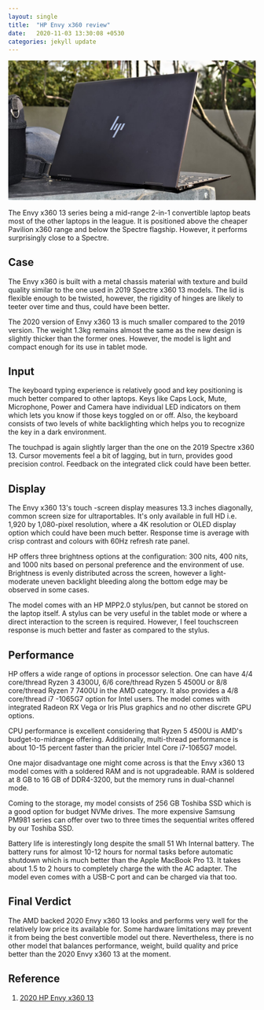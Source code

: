 ```yaml
---
layout: single
title:  "HP Envy x360 review"
date:   2020-11-03 13:30:08 +0530
categories: jekyll update
---
```


![](/assets/img/envyx360/laptop.jpg)

The Envy x360 13 series being a mid-range 2-in-1 convertible laptop beats most of the other laptops in the league. It is positioned above the cheaper Pavilion x360 range and below the Spectre flagship. However, it performs surprisingly close to a Spectre.

## Case

The Envy x360 is built with a metal chassis material with texture and build quality similar to the one used in 2019 Spectre x360 13 models. The lid is flexible enough to be twisted, however, the rigidity of hinges are likely to teeter over time and thus, could have been better.

The 2020 version of Envy x360 13 is much smaller compared to the 2019 version. The weight 1.3kg remains almost the same as the new design is slightly thicker than the former ones. However, the model is light and compact enough for its use in tablet mode.

## Input

The keyboard typing experience is relatively good and key positioning is much better compared to other laptops. Keys like Caps Lock, Mute, Microphone, Power and Camera have individual LED indicators on them which lets you know if those keys toggled on or off. Also, the keyboard consists of two levels of white backlighting which helps you to recognize the key in a dark environment.

The touchpad is again slightly larger than the one on the 2019 Spectre x360 13. Cursor movements feel a bit of lagging, but in turn, provides good precision control. Feedback on the integrated click could have been better. 

## Display

The Envy x360 13's touch -screen display measures 13.3 inches diagonally, common screen size for ultraportables. It's only available in full HD i.e. 1,920 by 1,080-pixel resolution, where a 4K resolution or OLED display option which could have been much better. Response time is average with crisp contrast and colours with 60Hz refresh rate panel.

HP offers three brightness options at the configuration: 300 nits, 400 nits, and 1000 nits based on personal preference and the environment of use. Brightness is evenly distributed across the screen, however a light-moderate uneven backlight bleeding along the bottom edge may be observed in some cases.

The model comes with an HP MPP2.0 stylus/pen, but cannot be stored on the laptop itself. A stylus can be very useful in the tablet mode or where a direct interaction to the screen is required. However, I feel touchscreen response is much better and faster as compared to the stylus.

## Performance

HP offers a wide range of options in processor selection. One can have 4/4 core/thread Ryzen 3 4300U, 6/6 core/thread Ryzen 5 4500U or 8/8 core/thread Ryzen 7 7400U in the AMD category. It also provides a 4/8 core/thread i7 -1065G7 option for Intel users. The model comes with integrated Radeon RX Vega or Iris Plus graphics and no other discrete GPU options.

CPU performance is excellent considering that Ryzen 5 4500U is AMD's budget-to-midrange offering. Additionally, multi-thread performance is about 10-15 percent faster than the pricier Intel Core i7-1065G7 model.

One major disadvantage one might come across is that the Envy x360 13 model comes with a soldered RAM and is not upgradeable. RAM is soldered at 8 GB to 16 GB of DDR4-3200, but the memory runs in dual-channel mode.

Coming to the storage, my model consists of 256 GB Toshiba SSD which is a good option for budget NVMe drives. The more expensive Samsung PM981 series can offer over two to three times the sequential writes offered by our Toshiba SSD.

Battery life is interestingly long despite the small 51 Wh Internal battery. The battery runs for almost 10-12 hours for normal tasks before automatic shutdown which is much better than the Apple MacBook Pro 13. It takes about 1.5 to 2 hours to completely charge the with the AC adapter. The model even comes with a USB-C port and can be charged via that too.

## Final Verdict

The AMD backed 2020 Envy x360 13 looks and performs very well for the relatively low price its available for. Some hardware limitations may prevent it from being the best convertible model out there. Nevertheless, there is no other model that balances performance, weight, build quality and price better than the 2020 Envy x360 13 at the moment.

## Reference 

1. [2020 HP Envy x360 13]

 [2020 HP Envy x360 13]: https://www.notebookcheck.net/2020-HP-Envy-x360-13-Convertible-2-in-1-Review-Ryzen-5-Beats-a-Core-i7.477589.0.html